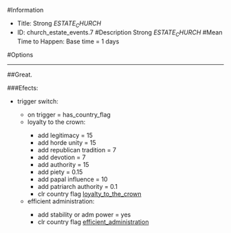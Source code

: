 #Information
 - Title: Strong $ESTATE_CHURCH$
 - ID: church_estate_events.7
#Description
Strong $ESTATE_CHURCH$
#Mean Time to Happen:
Base time = 1 days

#Options

___
##Great.

###Efects:<ul><li>trigger switch:</li><ul><li>on trigger = has_country_flag</li><li>loyalty to the crown:</li><ul><li>add legitimacy = 15</li><li>add horde unity = 15</li><li>add republican tradition = 7</li><li>add devotion = 7</li><li>add authority = 15</li><li>add piety = 0.15</li><li>add papal influence = 10</li><li>add patriarch authority = 0.1</li><li>clr country flag [loyalty_to_the_crown](../flags/loyalty_to_the_crown.md)</li></ul><li>efficient administration:</li><ul><li>add stability or adm power = yes</li><li>clr country flag [efficient_administration](../flags/efficient_administration.md)</li></ul></ul></ul>
